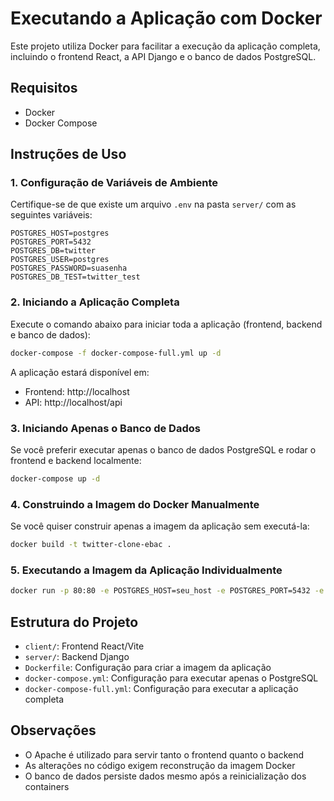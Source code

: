 # Executando a Aplicação com Docker

Este projeto utiliza Docker para facilitar a execução da aplicação completa, incluindo o frontend React, a API Django e o banco de dados PostgreSQL.

## Requisitos

-   Docker
-   Docker Compose

## Instruções de Uso

### 1. Configuração de Variáveis de Ambiente

Certifique-se de que existe um arquivo `.env` na pasta `server/` com as seguintes variáveis:

```
POSTGRES_HOST=postgres
POSTGRES_PORT=5432
POSTGRES_DB=twitter
POSTGRES_USER=postgres
POSTGRES_PASSWORD=suasenha
POSTGRES_DB_TEST=twitter_test
```

### 2. Iniciando a Aplicação Completa

Execute o comando abaixo para iniciar toda a aplicação (frontend, backend e banco de dados):

```bash
docker-compose -f docker-compose-full.yml up -d
```

A aplicação estará disponível em:

-   Frontend: http://localhost
-   API: http://localhost/api

### 3. Iniciando Apenas o Banco de Dados

Se você preferir executar apenas o banco de dados PostgreSQL e rodar o frontend e backend localmente:

```bash
docker-compose up -d
```

### 4. Construindo a Imagem do Docker Manualmente

Se você quiser construir apenas a imagem da aplicação sem executá-la:

```bash
docker build -t twitter-clone-ebac .
```

### 5. Executando a Imagem da Aplicação Individualmente

```bash
docker run -p 80:80 -e POSTGRES_HOST=seu_host -e POSTGRES_PORT=5432 -e POSTGRES_DB=twitter -e POSTGRES_USER=postgres -e POSTGRES_PASSWORD=suasenha twitter-clone-ebac
```

## Estrutura do Projeto

-   `client/`: Frontend React/Vite
-   `server/`: Backend Django
-   `Dockerfile`: Configuração para criar a imagem da aplicação
-   `docker-compose.yml`: Configuração para executar apenas o PostgreSQL
-   `docker-compose-full.yml`: Configuração para executar a aplicação completa

## Observações

-   O Apache é utilizado para servir tanto o frontend quanto o backend
-   As alterações no código exigem reconstrução da imagem Docker
-   O banco de dados persiste dados mesmo após a reinicialização dos containers
